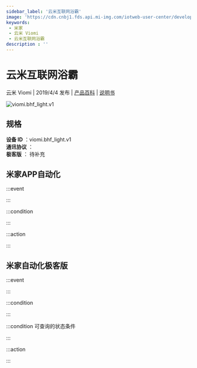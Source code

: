 ```yaml
---
sidebar_label: '云米互联网浴霸'
image: 'https://cdn.cnbj1.fds.api.mi-img.com/iotweb-user-center/developer_1678870987108jankWYXd.png?GalaxyAccessKeyId=AKVGLQWBOVIRQ3XLEW&Expires=9223372036854775807&Signature=McxFCbqUlmcEBz190VToRFyEJ/A='
keywords: 
 - 米家
 - 云米 Viomi
 - 云米互联网浴霸
description : ''
---
```

# 云米互联网浴霸

云米 Viomi | 2019/4/4 发布 | [产品百科](https://home.mi.com/webapp/content/baike/product/index.html?model=viomi.bhf_light.v1/) | [说明书](https://home.mi.com/views/introduction.html?model=viomi.bhf_light.v1&region=cn)

![viomi.bhf_light.v1](https://cdn.cnbj1.fds.api.mi-img.com/iotweb-user-center/developer_1678870987108jankWYXd.png?GalaxyAccessKeyId=AKVGLQWBOVIRQ3XLEW&Expires=9223372036854775807&Signature=McxFCbqUlmcEBz190VToRFyEJ/A=)

## 规格  
> 
**设备 ID** ：viomi.bhf_light.v1  
**通讯协议** ：  
**极客版**  ： 待补充 


## 米家APP自动化  

:::event  

:::

:::condition  

:::

:::action   

:::

## 米家自动化极客版  

:::event  

:::

:::condition  

:::

:::condition 可查询的状态条件  

:::

:::action  

:::

        
